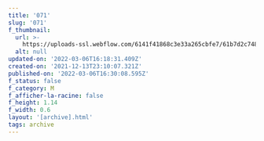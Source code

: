 ```yaml
---
title: '071'
slug: '071'
f_thumbnail:
  url: >-
    https://uploads-ssl.webflow.com/6141f41868c3e33a265cbfe7/61b7d2c748334c0d5f2f37c2_071.jpg
  alt: null
updated-on: '2022-03-06T16:18:31.409Z'
created-on: '2021-12-13T23:10:07.321Z'
published-on: '2022-03-06T16:30:08.595Z'
f_status: false
f_category: M
f_afficher-la-racine: false
f_height: 1.14
f_width: 0.6
layout: '[archive].html'
tags: archive
---
```



